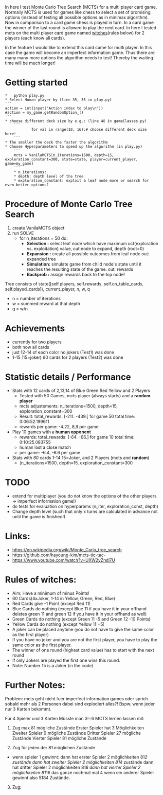 In here I test Monte Carlo Tree Search (MCTS) for a multi player card game.
Normally MCTS is used for games like chess to select a set of promising options (instead of testing all possible options as in minimax algorithm).
Now in comparison to a card game chess is played in turn. In a card game the winner of the last round is allowed to play the next card.
In here I tested mcts on the multi player card game named [witches](https://www.amazon.de/Unbekannt-4990-AMIGO-Witches/dp/B00J5Z7APO)(rules below) for 2 players (each know all cards).

In the feature I would like to extend this card came for multi player. In this case the game will become an imperfect information game.
Thus there are many many more options the algorithm needs to test! Thereby the waiting time will be much longer!

# Getting started
	*	python play.py
	* Select Human player by (line 35, 35 in play.py)
	```
	action = int(input("Action index to play\n"))
	#action = my_game.getRandomOption_()
	```
	* choose different deck size by e.g.: (line 48 in gameClasses.py)
		```
				for val in range(10, 16):# choose different deck size here!
		```
	* The smaller the deck the faster the algorithm
	* Choose Hyperparameters to speed up the algorithm (in play.py)
		```
		mcts = VanilaMCTS(n_iterations=1500, depth=15, exploration_constant=300, state=state, player=current_player, game=my_game)
		```
		* n_iterations:
		* depth: depth level of the tree
		* exploration_constant: exploit a leaf node more or search for even better options?

# Procedure of Monte Carlo Tree Search
1. create VanilaMCTS object
2. run SOLVE
	* for n_iterations = 50 do:
		* **Selection :** select leaf node which have maximum uct(exploration vs. exploitation) value, out:node to expand, depth (root=0)
		* **Expansion :** create all possible outcomes from leaf node    out: expanded tree
		* **Simulation:** simulate game from child node's state until it reaches the resulting state of the game. out: rewards
		* **Backprob  :**  assign rewards back to the top node!

Tree consists of state([self.players, self.rewards, self.on_table_cards, self.played_cards]), current_player, n, w, q
* n = number of iterations
* w = summed reward at that depth
* q = w/n

# Achievements
*	currently for two players
* both now all cards
* just 12-14 of each color no jokers (Test1) was done
* 1-15 (15=joker) 60 cards for 2 players (Test2) was done

# Statistic details / Performance
* Stats with 12 cards of 2,13,14 of Blue Green Red Yellow and 2 Players
	+	Tested with 50 Games, mcts player (always starts) and a **random player**
	+	mcts adjustements: n_iterations=1500, depth=15, exploration_constant=300
	+	Result: total_rewards: [-211. -439.] for game 50 total time: 0:06:52.199611
	+	rewards per game: -4.22, 8,8 per game
* Play 10 games with a **human opponent**
	+	rewards: total_rewards: [-64. -66.] for game 10 total time: 0:10:25.083755
	+ human lost a close match
	+ per game: -6.4, -6.6 per game
* Stats with *60* cards 1-14 15=Joker, and 2 Players (mcts and **random**)
	+ (n_iterations=1500, depth=15, exploration_constant=300


# TODO
* extend for multiplayer (you do not know the options of the other players -> imperfect information game!)
* do tests for evaluation on hyperparams (n_iter, exploration_const, depth)
* Change depth level (such that only x turns are calculated in advance not until the game is finished!)

# Links:
*	https://en.wikipedia.org/wiki/Monte_Carlo_tree_search
*	https://github.com/hayoung-kim/mcts-tic-tac-
* https://www.youtube.com/watch?v=UXW2yZndl7U

# Rules of witches:
*	Aim:	Have a minimum of minus Points!
*	60 	   Cards(4xJoker, 1-14 in Yellow, Green, Red, Blue)
*	Red    Cards give -1 Point (except Red 11)
*	Blue   Cards do nothing    (except Blue 11 if you have it in your offhand deletes green 11 and green 12 if you have it in your offhand as well)
*	Green  Cards do nothing	   (except Green 11 -5 and Green 12 -10 Points)
* Yellow Cards do nothing    (except Yellow 11 +5)
*	A joker can be placed anytime (you do not have to give the same color as the first player)
* If you have no joker and you are not the first player, you have to play the same color as the first player.
* The winner of one round (highest card value) has to start with the next round
* If only Jokers are played the first one wins this round.
* Note: Number 15 is a Joker (in the code)

# Further Notes:
Problem: mcts geht nicht fuer imperfect information games oder sprich sobald mehr als 2 Personen dabei sind explodiert alles?! Bspw. wenn jeder nur 3 Karten bekommt.

Für 4 Spieler und 3 Karten
Müsste man 3!=6 MCTS lernen lassen mit:
1. Zug max 81 mögliche Zustände
Erster Spieler hat 3 Möglichkeiten
Zweiter Spieler 9 mögliche Zustände
Dritter Spieler 27 mögliche Zustände
Vierter Spieler 81 mögliche Zustände

2. Zug für jeden der 81 möglichen Zustände
- wenn spieler 1 gewinnt:
	dann hat erster Spieler 2 möglichkeiten 81*2 zustände
	dann hat zweiter Spieler 2 möglichkeiten 81*4 zustände
	dann hat dritter Spieler 2 möglichkeiten 81*8
	dann hat vierter Spieler 2 möglichkeiten 81*16
das ganze nochmal mal 4 wenn ein anderer Spieler gewinnt also 5184 Zustände.

3. Zug:
